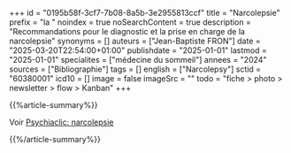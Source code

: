 +++
id = "0195b58f-3cf7-7b08-8a5b-3e2955813ccf"
title = "Narcolepsie"
prefix = "la "
noindex = true
noSearchContent = true
description = "Recommandations pour le diagnostic et la prise en charge de la narcolepsie"
synonyms = []
auteurs = ["Jean-Baptiste FRON"]
date = "2025-03-20T22:54:00+01:00"
publishdate = "2025-01-01"
lastmod = "2025-01-01"
specialites = ["médecine du sommeil"]
annees = "2024"
sources = ["Bibliographie"]
tags = []
english = ["Narcolepsy"]
sctid = "60380001"
icd10 = []
image = false
imageSrc = ""
todo = "fiche > photo > newsletter > flow > Kanban"
+++

{{%article-summary%}}

Voir [Psychiaclic: narcolepsie](https://www.psychiaclic.fr/troubles-psychiatriques/narcolepsie)

{{%/article-summary%}}
